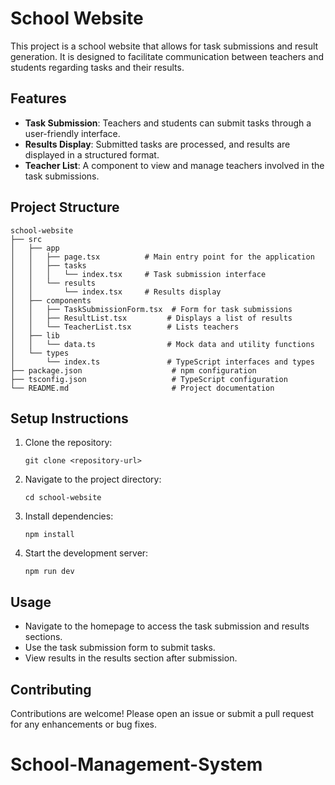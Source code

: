 # School Website

This project is a school website that allows for task submissions and result
generation. It is designed to facilitate communication between teachers and
students regarding tasks and their results.

## Features

- **Task Submission**: Teachers and students can submit tasks through a
  user-friendly interface.
- **Results Display**: Submitted tasks are processed, and results are displayed
  in a structured format.
- **Teacher List**: A component to view and manage teachers involved in the task
  submissions.

## Project Structure

```
school-website
├── src
│   ├── app
│   │   ├── page.tsx          # Main entry point for the application
│   │   ├── tasks
│   │   │   └── index.tsx     # Task submission interface
│   │   └── results
│   │       └── index.tsx     # Results display
│   ├── components
│   │   ├── TaskSubmissionForm.tsx  # Form for task submissions
│   │   ├── ResultList.tsx         # Displays a list of results
│   │   └── TeacherList.tsx        # Lists teachers
│   ├── lib
│   │   └── data.ts                # Mock data and utility functions
│   └── types
│       └── index.ts               # TypeScript interfaces and types
├── package.json                    # npm configuration
├── tsconfig.json                   # TypeScript configuration
└── README.md                       # Project documentation
```

## Setup Instructions

1. Clone the repository:
   ```
   git clone <repository-url>
   ```
2. Navigate to the project directory:
   ```
   cd school-website
   ```
3. Install dependencies:
   ```
   npm install
   ```
4. Start the development server:
   ```
   npm run dev
   ```

## Usage

- Navigate to the homepage to access the task submission and results sections.
- Use the task submission form to submit tasks.
- View results in the results section after submission.

## Contributing

Contributions are welcome! Please open an issue or submit a pull request for any
enhancements or bug fixes.
# School-Management-System
